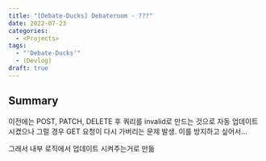 ```yaml
---
title: "[Debate-Ducks] Debateroom - ???"
date: 2022-07-23
categories:
  - <Projects>
tags:
  - "'Debate-Ducks'"
  - (Devlog)
draft: true
---
```


## Summary

이전에는 POST, PATCH, DELETE 후 쿼리를 invalid로 만드는 것으로 자동 업데이트 시켰으나 그럴 경우 GET 요청이 다시 가버리는 문제 발생. 이를 방지하고 싶어서...

그래서 내부 로직에서 업데이트 시켜주는거로 만듦
